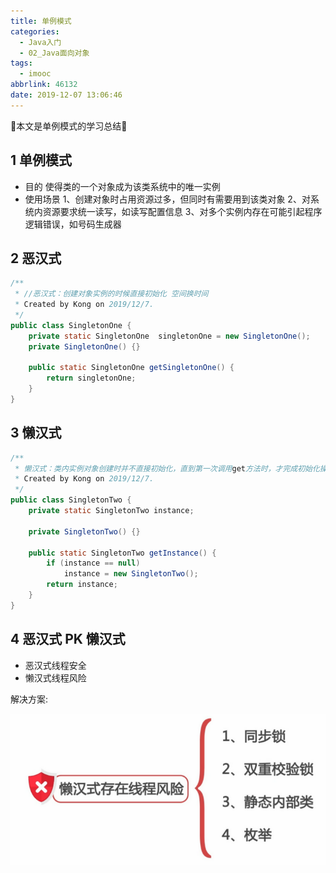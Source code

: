 ```yaml
---
title: 单例模式
categories:
  - Java入门
  - 02_Java面向对象
tags:
  - imooc
abbrlink: 46132
date: 2019-12-07 13:06:46
---
```


:star2:本文是单例模式的学习总结:star2:

<!-- more -->

## 1 单例模式

- 目的
使得类的一个对象成为该类系统中的唯一实例
- 使用场景
1、创建对象时占用资源过多，但同时有需要用到该类对象
2、对系统内资源要求统一读写，如读写配置信息
3、对多个实例内存在可能引起程序逻辑错误，如号码生成器

## 2 恶汉式

```java
/**
 * //恶汉式：创建对象实例的时候直接初始化 空间换时间
 * Created by Kong on 2019/12/7.
 */
public class SingletonOne {
    private static SingletonOne  singletonOne = new SingletonOne();
    private SingletonOne() {}

    public static SingletonOne getSingletonOne() {
        return singletonOne;
    }
}
```

## 3 懒汉式

```java
/**
 * 懒汉式：类内实例对象创建时并不直接初始化，直到第一次调用get方法时，才完成初始化操作 时间换空间
 * Created by Kong on 2019/12/7.
 */
public class SingletonTwo {
    private static SingletonTwo instance;

    private SingletonTwo() {}

    public static SingletonTwo getInstance() {
        if (instance == null)
            instance = new SingletonTwo();
        return instance;
    }
}
```

## 4 恶汉式 PK 懒汉式

- 恶汉式线程安全
- 懒汉式线程风险

解决方案:

![图片](/images/012_04_01.png)

